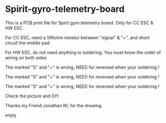 # Spirit-gyro-telemetry-board



This is a PCB print file for Spirit gyro telemetry board. Only for CC ESC & HW ESC.

For CC ESC, need a 10Kohm resistor between "signal" & "+", and short circuit the middle pad

For HW ESC, do not need anything to soldering. You must know the order of wiring on both sides

The marked "S" and "+" is wrong, NEED for reversed when your soldering !

The marked "S" and "+" is wrong, NEED for reversed when your soldering !

The marked "S" and "+" is wrong, NEED for reversed when your soldering !
 
Check the picture and DIY.

Thanks my Friend Jonathan NI, for the drawing.

enjoy

